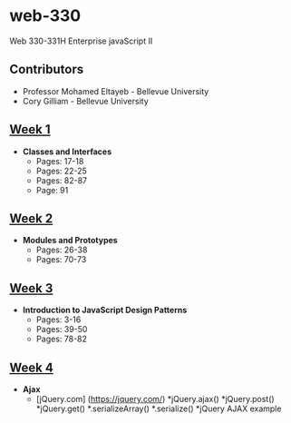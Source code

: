 # web-330
Web 330-331H Enterprise javaScript II

## Contributors

* Professor Mohamed Eltayeb - Bellevue University
* Cory Gilliam - Bellevue University

[Week 1](https://github.com/imaaxa/web-330/tree/master/week-1)
------
* **Classes and Interfaces**
  * Pages: 17-18
  * Pages: 22-25
  * Pages: 82-87
  * Page: 91

[Week 2](https://github.com/imaaxa/web-330/tree/master/week-2)
------
* **Modules and Prototypes**
  * Pages: 26-38
  * Pages: 70-73

[Week 3](https://github.com/imaaxa/web-330/tree/master/week-3)
------
* **Introduction to JavaScript Design Patterns**
  * Pages: 3-16
  * Pages: 39-50
  * Pages: 78-82

[Week 4](https://github.com/imaaxa/web-330/tree/master/week-4)
------
* **Ajax**
  * [jQuery.com] (https://jquery.com/)
    *jQuery.ajax()
    *jQuery.post()
    *jQuery.get()
    *.serializeArray()
    *.serialize()
    *jQuery AJAX example
